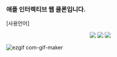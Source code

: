 ### 애플 인터렉티브 웹 클론입니다.

[사용언어]
<p align='center'>
  <img src="https://img.shields.io/badge/html5-v4.0.3-red?logo=html5"/>
  <img src="https://img.shields.io/badge/css3-v4.0.3-blue?logo=css3"/>
  <img src="https://img.shields.io/badge/javascript-v4.0.3-yellow?logo=javascript"/>
</p>

![ezgif com-gif-maker](https://user-images.githubusercontent.com/60591071/113405000-0d4e6480-93e4-11eb-8ddc-decffc468637.gif)
